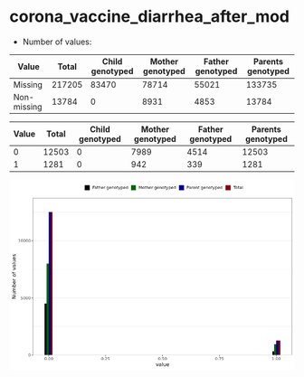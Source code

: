 # corona_vaccine_diarrhea_after_mod
- Number of values:

| Value | Total | Child genotyped | Mother genotyped | Father genotyped | Parents genotyped |
| ----- | ----- | --------------- | ---------------- | ---------------- |---------------- |
| Missing | 217205 | 83470 | 78714 | 55021 | 133735 |
| Non-missing | 13784 | 0 | 8931 | 4853 | 13784 |

| Value | Total | Child genotyped | Mother genotyped | Father genotyped | Parents genotyped |
| ----- | ----- | --------------- | ---------------- | ---------------- |---------------- |
| 0 | 12503 | 0 | 7989 | 4514 | 12503 |
| 1 | 1281 | 0 | 942 | 339 | 1281 |



![](corona_vaccine_diarrhea_after_mod_n.png)



